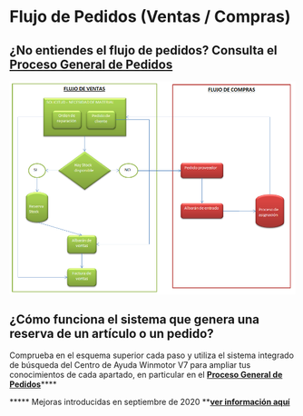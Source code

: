 # Flujo de Pedidos (Ventas / Compras)

## ¿No entiendes el flujo de pedidos? Consulta el [Proceso General de Pedidos](../../manuales/albaranes/pedidos/proceso-general-de-pedidos.md)

![Sigue las líneas y consulta en la búsqueda el apartado donde tengas dudas](<../../.gitbook/assets/image (73).png>)

## ¿Cómo funciona el sistema que genera una reserva de un artículo o un pedido?

Comprueba en el esquema superior cada paso y utiliza el sistema integrado de búsqueda del Centro de Ayuda Winmotor V7 para ampliar tus conocimientos de cada apartado, en particular en el [**Proceso General de Pedidos**](../../manuales/albaranes/pedidos/proceso-general-de-pedidos.md)\*\*\*\*

**\*\*\* Mejoras introducidas en septiembre de 2020 **[**ver información aquí**](../../manuales/albaranes/pedidos/proceso-general-de-pedidos.md)
